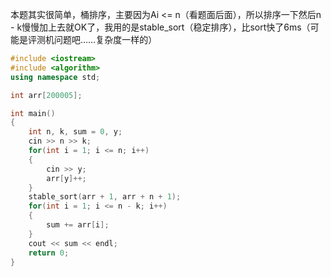 本题其实很简单，桶排序，主要因为Ai <= n（看题面后面），所以排序一下然后n - k慢慢加上去就OK了，我用的是stable_sort（稳定排序），比sort快了6ms（可能是评测机问题吧……复杂度一样的）

```cpp
#include <iostream>
#include <algorithm>
using namespace std;

int arr[200005];

int main()
{
    int n, k, sum = 0, y;
    cin >> n >> k;
    for(int i = 1; i <= n; i++)
    {
        cin >> y;
        arr[y]++;
    }
    stable_sort(arr + 1, arr + n + 1);
    for(int i = 1; i <= n - k; i++)
    {
        sum += arr[i];
    }
    cout << sum << endl;
    return 0;
}
```
